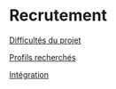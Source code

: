 # Recrutement

[Difficultés du projet](Difficultés_du_projet.md)

[Profils recherchés](Profils_recherches.md)

[Intégration](Integration.md)